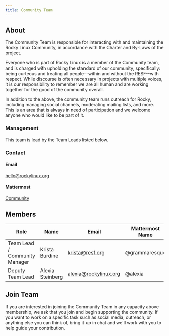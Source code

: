 ```yaml
---
title: Community Team
---
```


## About

The Community Team is responsible for interacting with and maintaining the Rocky Linux Community, in accordance with the Charter and By-Laws of the project.

Everyone who is part of Rocky Linux is a member of the Community team, and is charged with upholding the standard of our community, specifically: being curteous and treating all people--within and without the RESF--with respect. While discourse is often necessary in projects with multiple voices, it is our responsibility to remember we are all human and are working together for the good of the community overall.

In addition to the above, the community team runs outreach for Rocky, including managing social channels, moderating mailing lists, and more. This is an area that is always in need of participation and we welcome anyone who would like to be part of it.

### Management

This team is lead by the Team Leads listed below.

### Contact

#### Email

[hello@rockylinux.org](mailto:hello@rockylinux.org)

#### Mattermost
[Community](https://chat.rockylinux.org/rocky-linux/channels/community)

## Members


| Role                             | Name                            | Email                   | Mattermost Name  |  IRC Name    |
|----------------------------------|---------------------------------|-------------------------|------------------|--------------|
|  Team Lead / Community Manager   | Krista Burdine                  | krista@resf.org         | @grammaresque    | grammaresque |
|  Deputy Team Lead                | Alexia Steinberg                | alexia@rockylinux.org   | @alexia          | alexia       |


## Join Team

If you are interested in joining the Community Team in any capacity above membership, we ask that you join and begin supporting the community. If you want to work on a specific task such as social media, outreach, or anything else you can think of, bring it up in chat and we'll work with you to help guide your contribution.
